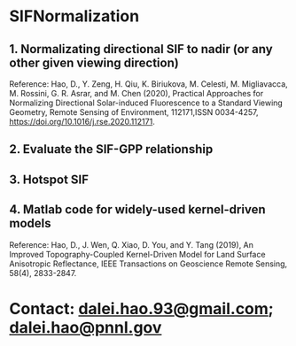 # SIFNormalization
 ## 1. Normalizating directional SIF to nadir (or any other given viewing direction)
 Reference: Hao, D., Y. Zeng, H. Qiu, K. Biriukova, M. Celesti, M. Migliavacca, M. Rossini, G. R. Asrar, and M. Chen (2020), Practical Approaches for Normalizing Directional Solar-induced Fluorescence to a Standard Viewing Geometry, Remote Sensing of Environment, 112171,ISSN 0034-4257, https://doi.org/10.1016/j.rse.2020.112171.

 ## 2. Evaluate the SIF-GPP relationship
 
 ## 3. Hotspot SIF
 
 ## 4. Matlab code for widely-used kernel-driven models
 Reference: Hao, D., J. Wen, Q. Xiao, D. You, and Y. Tang (2019), An Improved Topography-Coupled Kernel-Driven Model for Land Surface Anisotropic Reflectance, IEEE Transactions on Geoscience Remote Sensing, 58(4), 2833-2847.
# Contact: dalei.hao.93@gmail.com; dalei.hao@pnnl.gov

